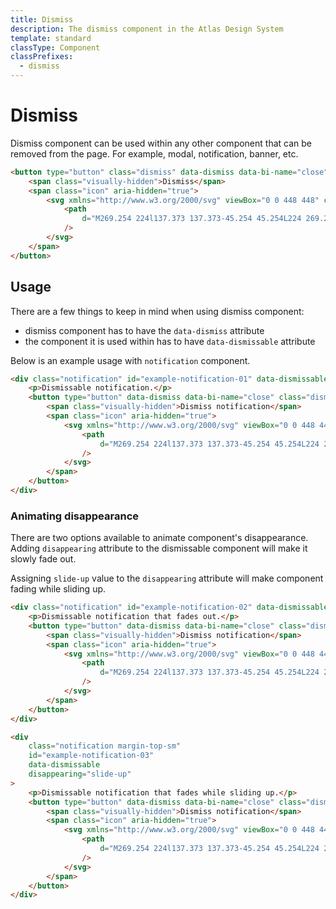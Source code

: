 ```yaml
---
title: Dismiss
description: The dismiss component in the Atlas Design System
template: standard
classType: Component
classPrefixes:
  - dismiss
---
```


# Dismiss

Dismiss component can be used within any other component that can be removed from the page. For example, modal, notification, banner, etc.

```html
<button type="button" class="dismiss" data-dismiss data-bi-name="close">
	<span class="visually-hidden">Dismiss</span>
	<span class="icon" aria-hidden="true">
		<svg xmlns="http://www.w3.org/2000/svg" viewBox="0 0 448 448" class="fill-current-color">
			<path
				d="M269.254 224l137.373 137.373-45.254 45.254L224 269.254 86.627 406.627l-45.255-45.254L178.746 224 41.373 86.627l45.255-45.255L224 178.746 361.373 41.373l45.254 45.255L269.254 224z"
			/>
		</svg>
	</span>
</button>
```

## Usage

There are a few things to keep in mind when using dismiss component:

- dismiss component has to have the `data-dismiss` attribute
- the component it is used within has to have `data-dismissable` attribute

Below is an example usage with `notification` component.

```html
<div class="notification" id="example-notification-01" data-dismissable>
	<p>Dismissable notification.</p>
	<button type="button" data-dismiss data-bi-name="close" class="dismiss">
		<span class="visually-hidden">Dismiss notification</span>
		<span class="icon" aria-hidden="true">
			<svg xmlns="http://www.w3.org/2000/svg" viewBox="0 0 448 448" class="fill-current-color">
				<path
					d="M269.254 224l137.373 137.373-45.254 45.254L224 269.254 86.627 406.627l-45.255-45.254L178.746 224 41.373 86.627l45.255-45.255L224 178.746 361.373 41.373l45.254 45.255L269.254 224z"
				/>
			</svg>
		</span>
	</button>
</div>
```

### Animating disappearance

There are two options available to animate component's disappearance. Adding `disappearing` attribute to the dismissable component will make it slowly fade out.

Assigning `slide-up` value to the `disappearing` attribute will make component fading while sliding up.

```html
<div class="notification" id="example-notification-02" data-dismissable disappearing>
	<p>Dismissable notification that fades out.</p>
	<button type="button" data-dismiss data-bi-name="close" class="dismiss">
		<span class="visually-hidden">Dismiss notification</span>
		<span class="icon" aria-hidden="true">
			<svg xmlns="http://www.w3.org/2000/svg" viewBox="0 0 448 448" class="fill-current-color">
				<path
					d="M269.254 224l137.373 137.373-45.254 45.254L224 269.254 86.627 406.627l-45.255-45.254L178.746 224 41.373 86.627l45.255-45.255L224 178.746 361.373 41.373l45.254 45.255L269.254 224z"
				/>
			</svg>
		</span>
	</button>
</div>

<div
	class="notification margin-top-sm"
	id="example-notification-03"
	data-dismissable
	disappearing="slide-up"
>
	<p>Dismissable notification that fades while sliding up.</p>
	<button type="button" data-dismiss data-bi-name="close" class="dismiss">
		<span class="visually-hidden">Dismiss notification</span>
		<span class="icon" aria-hidden="true">
			<svg xmlns="http://www.w3.org/2000/svg" viewBox="0 0 448 448" class="fill-current-color">
				<path
					d="M269.254 224l137.373 137.373-45.254 45.254L224 269.254 86.627 406.627l-45.255-45.254L178.746 224 41.373 86.627l45.255-45.255L224 178.746 361.373 41.373l45.254 45.255L269.254 224z"
				/>
			</svg>
		</span>
	</button>
</div>
```

